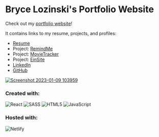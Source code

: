 # Bryce Lozinski's Portfolio Website

Check out my [portfolio website](https://blozinski.com)!

It contains links to my resume, projects, and profiles:

- [Resume](https://github.com/blozinski056/portfolio/files/10376013/Bryce.Lozinski.Resume.pdf)
- Project: [RemindMe](https://www.remindmenotes.com/)
- Project: [MovieTracker](https://www.movietrackerlist.com/)
- Project: [EinSite](https://www.einsiteecomm.com/)
- [LinkedIn](https://www.linkedin.com/in/bryce-lozinski/)
- [GitHub](https://github.com/blozinski056)

[![Screenshot 2023-01-09 103959](https://user-images.githubusercontent.com/47436854/211383310-803df3f9-c5ce-4f72-b804-079afe4b885d.jpg)](https://blozinski.com)

### Created with:

![React](https://img.shields.io/badge/react-%2320232a.svg?style=for-the-badge&logo=react&logoColor=%2361DAFB)
![SASS](https://img.shields.io/badge/SASS-hotpink.svg?style=for-the-badge&logo=SASS&logoColor=white)
![HTML5](https://img.shields.io/badge/html5-%23E34F26.svg?style=for-the-badge&logo=html5&logoColor=white)
![JavaScript](https://img.shields.io/badge/javascript-%23323330.svg?style=for-the-badge&logo=javascript&logoColor=%23F7DF1E)

### Hosted with:

![Netlify](https://img.shields.io/badge/netlify-%23000000.svg?style=for-the-badge&logo=netlify&logoColor=#00C7B7)
